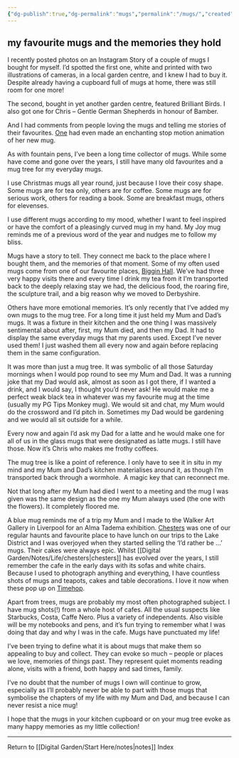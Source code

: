 ```yaml
---
{"dg-publish":true,"dg-permalink":"mugs","permalink":"/mugs/","created":"","updated":""}
---
```



## my favourite mugs and the memories they hold

I recently posted photos on an Instagram Story of a couple of mugs I bought for myself. I’d spotted the first one, white and printed with two illustrations of cameras, in a local garden centre, and I knew I had to buy it. Despite already having a cupboard full of mugs at home, there was still room for one more!

The second, bought in yet another garden centre, featured Brilliant Birds. I also got one for Chris – Gentle German Shepherds in honour of Bamber.

And I had comments from people loving the mugs and telling me stories of their favourites. [One](https://www.instagram.com/faenum.arbor) had even made an enchanting stop motion animation of her new mug.

As with fountain pens, I’ve been a long time collector of mugs. While some have come and gone over the years, I still have many old favourites and a mug tree for my everyday mugs.

I use Christmas mugs all year round, just because I love their cosy shape. Some mugs are for tea only, others are for coffee. Some mugs are for serious work, others for reading a book. Some are breakfast mugs, others for elevenses.

I use different mugs according to my mood, whether I want to feel inspired or have the comfort of a pleasingly curved mug in my hand. My Joy mug reminds me of a previous word of the year and nudges me to follow my bliss.

Mugs have a story to tell. They connect me back to the place where I bought them, and the memories of that moment. Some of my often used mugs come from one of our favourite places, [Biggin Hall](https://www.bigginhall.co.uk/). We’ve had three very happy visits there and every time I drink my tea from it I’m transported back to the deeply relaxing stay we had, the delicious food, the roaring fire, the sculpture trail, and a big reason why we moved to Derbyshire.

Others have more emotional memories. It’s only recently that I’ve added my own mugs to the mug tree. For a long time it just held my Mum and Dad’s mugs. It was a fixture in their kitchen and the one thing I was massively sentimental about after, first, my Mum died, and then my Dad. It had to display the same everyday mugs that my parents used. Except I’ve never used them! I just washed them all every now and again before replacing them in the same configuration.

It was more than just a mug tree. It was symbolic of all those Saturday mornings when I would pop round to see my Mum and Dad. It was a running joke that my Dad would ask, almost as soon as I got there, if I wanted a drink, and I would say, I thought you’d never ask! He would make me a perfect weak black tea in whatever was my favourite mug at the time (usually my PG Tips Monkey mug). We would sit and chat, my Mum would do the crossword and I’d pitch in. Sometimes my Dad would be gardening and we would all sit outside for a while.

Every now and again I’d ask my Dad for a latte and he would make one for all of us in the glass mugs that were designated as latte mugs. I still have those. Now it’s Chris who makes me frothy coffees.

The mug tree is like a point of reference. I only have to see it in situ in my mind and my Mum and Dad’s kitchen materialises around it, as though I’m transported back through a wormhole.  A magic key that can reconnect me.

Not that long after my Mum had died I went to a meeting and the mug I was given was the same design as the one my Mum always used (the one with the flowers). It completely floored me.

A blue mug reminds me of a trip my Mum and I made to the Walker Art Gallery in Liverpool for an Alma Tadema exhibition. [Chesters](https://chestersbytheriver.co.uk/index.html) was one of our regular haunts and favourite place to have lunch on our trips to the Lake District and I was overjoyed when they started selling the ‘I’d rather be …’ mugs. Their cakes were always epic. Whilst [[Digital Garden/Notes/Life/chesters\|chesters]] has evolved over the years, I still remember the cafe in the early days with its sofas and white chairs. Because I used to photograph anything and everything, I have countless shots of mugs and teapots, cakes and table decorations. I love it now when these pop up on [Timehop](https://www.timehop.com/).

Apart from trees, mugs are probably my most often photographed subject. I have mug shots(!) from a whole host of cafes. All the usual suspects like Starbucks, Costa, Caffe Nero. Plus a variety of independents. Also visible will be my notebooks and pens, and it’s fun trying to remember what I was doing that day and why I was in the cafe. Mugs have punctuated my life!

I’ve been trying to define what it is about mugs that make them so appealing to buy and collect. They can evoke so much – people or places we love, memories of things past. They represent quiet moments reading alone, visits with a friend, both happy and sad times, family.

I’ve no doubt that the number of mugs I own will continue to grow, especially as I’ll probably never be able to part with those mugs that symbolise the chapters of my life with my Mum and Dad, and because I can never resist a nice mug!

I hope that the mugs in your kitchen cupboard or on your mug tree evoke as many happy memories as my little collection!

---

Return to [[Digital Garden/Start Here/notes\|notes]] Index